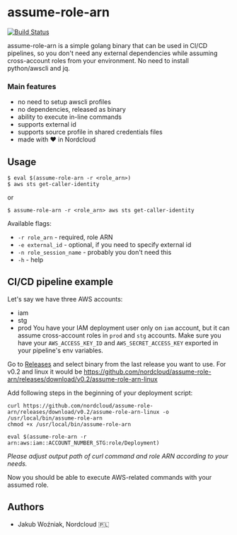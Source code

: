 # assume-role-arn
[![Build Status](https://travis-ci.org/nordcloud/assume-role-arn.svg?branch=master)](https://travis-ci.org/nordcloud/assume-role-arn)

assume-role-arn is a simple golang binary that can be used in CI/CD pipelines, so you don't need any external dependencies while assuming cross-account roles from your environment. No need to install python/awscli and jq.

### Main features
* no need to setup awscli profiles
* no dependencies, released as binary
* ability to execute in-line commands
* supports external id
* supports source profile in shared credentials files
* made with ❤️ in Nordcloud

## Usage
```
$ eval $(assume-role-arn -r <role_arn>)
$ aws sts get-caller-identity
```
or
```
$ assume-role-arn -r <role_arn> aws sts get-caller-identity
```

Available flags:

*  `-r role_arn` - required, role ARN
*  `-e external_id` - optional, if you need to specify external id
*  `-n role_session_name` - probably you don't need this
*  `-h` - help

## CI/CD pipeline example
Let's say we have three AWS accounts:
* iam
* stg
* prod
You have your IAM deployment user only on `iam` account, but it can assume cross-account roles in `prod` and `stg` accounts.
Make sure you have your `AWS_ACCESS_KEY_ID` and `AWS_SECRET_ACCESS_KEY` exported in your pipeline's env variables.

Go to [Releases](https://github.com/nordcloud/assume-role-arn/releases) and select binary from the last release you want to use. For v0.2 and linux it would be https://github.com/nordcloud/assume-role-arn/releases/download/v0.2/assume-role-arn-linux

Add following steps in the beginning of your deployment script:
```
curl https://github.com/nordcloud/assume-role-arn/releases/download/v0.2/assume-role-arn-linux -o /usr/local/bin/assume-role-arn
chmod +x /usr/local/bin/assume-role-arn

eval $(assume-role-arn -r arn:aws:iam::ACCOUNT_NUMBER_STG:role/Deployment)
```

*Please adjust output path of curl command and role ARN according to your needs.*

Now you should be able to execute AWS-related commands with your assumed role.

## Authors
* Jakub Woźniak, Nordcloud 🇵🇱
